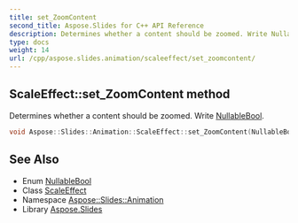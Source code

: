 ```yaml
---
title: set_ZoomContent
second_title: Aspose.Slides for C++ API Reference
description: Determines whether a content should be zoomed. Write NullableBool.
type: docs
weight: 14
url: /cpp/aspose.slides.animation/scaleeffect/set_zoomcontent/
---
```

## ScaleEffect::set_ZoomContent method


Determines whether a content should be zoomed. Write [NullableBool](../../../aspose.slides/nullablebool/).

```cpp
void Aspose::Slides::Animation::ScaleEffect::set_ZoomContent(NullableBool value) override
```

## See Also

* Enum [NullableBool](../../../aspose.slides/nullablebool/)
* Class [ScaleEffect](../)
* Namespace [Aspose::Slides::Animation](../../)
* Library [Aspose.Slides](../../../)
